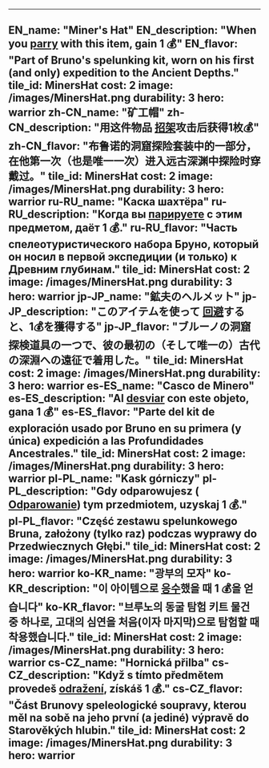 ---

EN_name: "Miner's Hat"
EN_description: "When you  <u>parry</u> with this item, gain 1 💰"
EN_flavor: "Part of Bruno's spelunking kit, worn on his first (and only) expedition to the Ancient Depths."
tile_id: MinersHat
cost: 2
image: /images/MinersHat.png
durability: 3
hero: warrior
zh-CN_name: "矿工帽"
zh-CN_description: "用这件物品 <u>招架</u>攻击后获得1枚💰"
zh-CN_flavor: "布鲁诺的洞窟探险套装中的一部分，在他第一次（也是唯一一次）进入远古深渊中探险时穿戴过。"
tile_id: MinersHat
cost: 2
image: /images/MinersHat.png
durability: 3
hero: warrior
ru-RU_name: "Каска шахтёра"
ru-RU_description: "Когда вы  <u>парируете</u> с этим предметом, даёт 1 💰."
ru-RU_flavor: "Часть спелеотуристического набора Бруно, который он носил в первой экспедиции (и только) к Древним глубинам."
tile_id: MinersHat
cost: 2
image: /images/MinersHat.png
durability: 3
hero: warrior
jp-JP_name: "鉱夫のヘルメット"
jp-JP_description: "このアイテムを使って <u>回避</u>すると、1💰を獲得する"
jp-JP_flavor: "ブルーノの洞窟探検道具の一つで、彼の最初の（そして唯一の）古代の深淵への遠征で着用した。"
tile_id: MinersHat
cost: 2
image: /images/MinersHat.png
durability: 3
hero: warrior
es-ES_name: "Casco de Minero"
es-ES_description: "Al  <u>desviar</u> con este objeto, gana 1 💰"
es-ES_flavor: "Parte del kit de exploración usado por Bruno en su primera (y única) expedición a las Profundidades Ancestrales."
tile_id: MinersHat
cost: 2
image: /images/MinersHat.png
durability: 3
hero: warrior
pl-PL_name: "Kask górniczy"
pl-PL_description: "Gdy odparowujesz ( <u>Odparowanie</u>) tym przedmiotem, uzyskaj 1 💰."
pl-PL_flavor: "Część zestawu spelunkowego Bruna, założony (tylko raz) podczas wyprawy do Przedwiecznych Głębi."
tile_id: MinersHat
cost: 2
image: /images/MinersHat.png
durability: 3
hero: warrior
ko-KR_name: "광부의 모자"
ko-KR_description: "이 아이템으로  <u>응수</u>했을 때 1 💰을 얻습니다"
ko-KR_flavor: "브루노의 동굴 탐험 키트 물건 중 하나로, 고대의 심연을 처음(이자 마지막)으로 탐험할 때 착용했습니다."
tile_id: MinersHat
cost: 2
image: /images/MinersHat.png
durability: 3
hero: warrior
cs-CZ_name: "Hornická přilba"
cs-CZ_description: "Když s tímto předmětem provedeš  <u>odražení</u>, získáš 1 💰."
cs-CZ_flavor: "Část Brunovy speleologické soupravy, kterou měl na sobě na jeho první (a jediné) výpravě do Starověkých hlubin."
tile_id: MinersHat
cost: 2
image: /images/MinersHat.png
durability: 3
hero: warrior
---